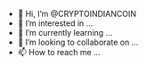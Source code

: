 - 👋 Hi, I’m @CRYPTOINDIANCOIN
- 👀 I’m interested in ...
- 🌱 I’m currently learning ...
- 💞️ I’m looking to collaborate on ...
- 📫 How to reach me ...

<!---
CRYPTOINDIANCOIN/CRYPTOINDIANCOIN is a ✨ special ✨ repository because its `README.md` (this file) appears on your GitHub profile.
You can click the Preview link to take a look at your changes.
--->
